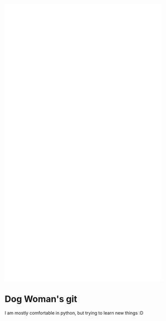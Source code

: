 ![Metrics](/github-metrics.svg)
# Dog Woman's git
I am mostly comfortable in python, but trying to learn new things :D
